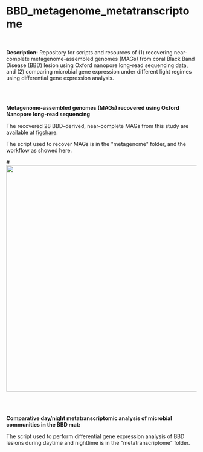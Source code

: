 # BBD_metagenome_metatranscriptome
<br/>

 **Description:**
Repository for scripts and resources of (1) recovering near-complete metagenome-assembled genomes (MAGs) from coral Black Band Disease (BBD) lesion using Oxford nanopore long-read sequencing data, and (2) comparing microbial gene expression under different light regimes using differential gene expression analysis.

<br/>
<br/>

**Metagenome-assembled genomes (MAGs) recovered using Oxford Nanopore long-read sequencing**

The recovered 28 BBD-derived, near-complete MAGs from this study are available at [figshare](https://doi.org/10.6084/m9.figshare.27611787).

The script used to recover MAGs is in the "metagenome" folder, and the workflow as showed here.

#<img src="https://github.com/user-attachments/assets/0b788388-a878-445b-8b88-ea08b15f9954" width="600">


<br/>
<br/>

**Comparative day/night metatranscriptomic analysis of microbial communities in the BBD mat:**

The script used to perform differential gene expression analysis of BBD lesions during daytime and nighttime is in the "metatranscriptome" folder.
